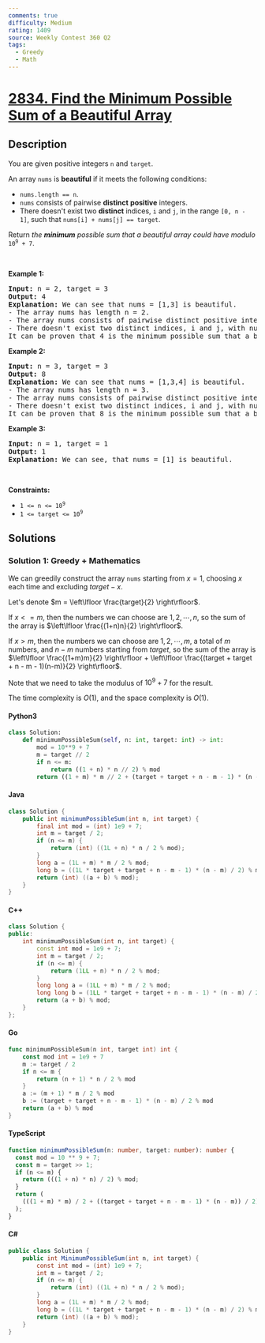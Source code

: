 ```yaml
---
comments: true
difficulty: Medium
rating: 1409
source: Weekly Contest 360 Q2
tags:
  - Greedy
  - Math
---
```


<!-- problem:start -->

# [2834. Find the Minimum Possible Sum of a Beautiful Array](https://leetcode.com/problems/find-the-minimum-possible-sum-of-a-beautiful-array)


## Description

<!-- description:start -->

<p>You are given positive integers <code>n</code> and <code>target</code>.</p>

<p>An array <code>nums</code> is <strong>beautiful</strong> if it meets the following conditions:</p>

<ul>
	<li><code>nums.length == n</code>.</li>
	<li><code>nums</code> consists of pairwise <strong>distinct</strong> <strong>positive</strong> integers.</li>
	<li>There doesn&#39;t exist two <strong>distinct</strong> indices, <code>i</code> and <code>j</code>, in the range <code>[0, n - 1]</code>, such that <code>nums[i] + nums[j] == target</code>.</li>
</ul>

<p>Return <em>the <strong>minimum</strong> possible sum that a beautiful array could have modulo </em><code>10<sup>9</sup> + 7</code>.</p>

<p>&nbsp;</p>
<p><strong class="example">Example 1:</strong></p>

<pre>
<strong>Input:</strong> n = 2, target = 3
<strong>Output:</strong> 4
<strong>Explanation:</strong> We can see that nums = [1,3] is beautiful.
- The array nums has length n = 2.
- The array nums consists of pairwise distinct positive integers.
- There doesn&#39;t exist two distinct indices, i and j, with nums[i] + nums[j] == 3.
It can be proven that 4 is the minimum possible sum that a beautiful array could have.
</pre>

<p><strong class="example">Example 2:</strong></p>

<pre>
<strong>Input:</strong> n = 3, target = 3
<strong>Output:</strong> 8
<strong>Explanation:</strong> We can see that nums = [1,3,4] is beautiful.
- The array nums has length n = 3.
- The array nums consists of pairwise distinct positive integers.
- There doesn&#39;t exist two distinct indices, i and j, with nums[i] + nums[j] == 3.
It can be proven that 8 is the minimum possible sum that a beautiful array could have.
</pre>

<p><strong class="example">Example 3:</strong></p>

<pre>
<strong>Input:</strong> n = 1, target = 1
<strong>Output:</strong> 1
<strong>Explanation:</strong> We can see, that nums = [1] is beautiful.
</pre>

<p>&nbsp;</p>
<p><strong>Constraints:</strong></p>

<ul>
	<li><code>1 &lt;= n &lt;= 10<sup>9</sup></code></li>
	<li><code>1 &lt;= target &lt;= 10<sup>9</sup></code></li>
</ul>

<!-- description:end -->

## Solutions

<!-- solution:start -->

### Solution 1: Greedy + Mathematics

We can greedily construct the array `nums` starting from $x = 1$, choosing $x$ each time and excluding $target - x$.

Let's denote $m = \left\lfloor \frac{target}{2} \right\rfloor$.

If $x <= m$, then the numbers we can choose are $1, 2, \cdots, n$, so the sum of the array is $\left\lfloor \frac{(1+n)n}{2} \right\rfloor$.

If $x > m$, then the numbers we can choose are $1, 2, \cdots, m$, a total of $m$ numbers, and $n - m$ numbers starting from $target$, so the sum of the array is $\left\lfloor \frac{(1+m)m}{2} \right\rfloor + \left\lfloor \frac{(target + target + n - m - 1)(n-m)}{2} \right\rfloor$.

Note that we need to take the modulus of $10^9 + 7$ for the result.

The time complexity is $O(1)$, and the space complexity is $O(1)$.

<!-- tabs:start -->

#### Python3

```python
class Solution:
    def minimumPossibleSum(self, n: int, target: int) -> int:
        mod = 10**9 + 7
        m = target // 2
        if n <= m:
            return ((1 + n) * n // 2) % mod
        return ((1 + m) * m // 2 + (target + target + n - m - 1) * (n - m) // 2) % mod
```

#### Java

```java
class Solution {
    public int minimumPossibleSum(int n, int target) {
        final int mod = (int) 1e9 + 7;
        int m = target / 2;
        if (n <= m) {
            return (int) ((1L + n) * n / 2 % mod);
        }
        long a = (1L + m) * m / 2 % mod;
        long b = ((1L * target + target + n - m - 1) * (n - m) / 2) % mod;
        return (int) ((a + b) % mod);
    }
}
```

#### C++

```cpp
class Solution {
public:
    int minimumPossibleSum(int n, int target) {
        const int mod = 1e9 + 7;
        int m = target / 2;
        if (n <= m) {
            return (1LL + n) * n / 2 % mod;
        }
        long long a = (1LL + m) * m / 2 % mod;
        long long b = (1LL * target + target + n - m - 1) * (n - m) / 2 % mod;
        return (a + b) % mod;
    }
};
```

#### Go

```go
func minimumPossibleSum(n int, target int) int {
	const mod int = 1e9 + 7
	m := target / 2
	if n <= m {
		return (n + 1) * n / 2 % mod
	}
	a := (m + 1) * m / 2 % mod
	b := (target + target + n - m - 1) * (n - m) / 2 % mod
	return (a + b) % mod
}
```

#### TypeScript

```ts
function minimumPossibleSum(n: number, target: number): number {
  const mod = 10 ** 9 + 7;
  const m = target >> 1;
  if (n <= m) {
    return (((1 + n) * n) / 2) % mod;
  }
  return (
    (((1 + m) * m) / 2 + ((target + target + n - m - 1) * (n - m)) / 2) % mod
  );
}
```

#### C#

```cs
public class Solution {
    public int MinimumPossibleSum(int n, int target) {
        const int mod = (int) 1e9 + 7;
        int m = target / 2;
        if (n <= m) {
            return (int) ((1L + n) * n / 2 % mod);
        }
        long a = (1L + m) * m / 2 % mod;
        long b = ((1L * target + target + n - m - 1) * (n - m) / 2) % mod;
        return (int) ((a + b) % mod);
    }
}
```

<!-- tabs:end -->

<!-- solution:end -->

<!-- problem:end -->

